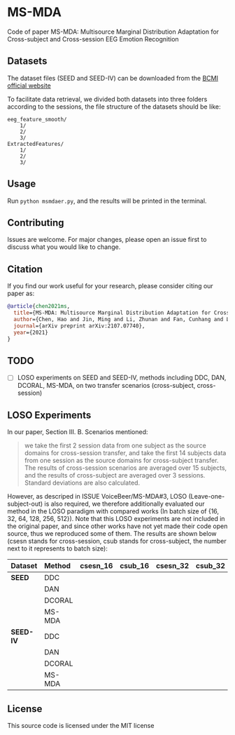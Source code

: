 # MS-MDA
 Code of paper MS-MDA: Multisource Marginal Distribution Adaptation for Cross-subject and Cross-session EEG Emotion Recognition

## Datasets
The dataset files (SEED and SEED-IV) can be downloaded from the [BCMI official website](https://bcmi.sjtu.edu.cn/~seed/index.html)

To facilitate data retrieval, we divided both datasets into three folders according to the sessions, the file structure of the datasets should be like:
```
eeg_feature_smooth/
    1/
    2/
    3/
ExtractedFeatures/
    1/
    2/
    3/
```


## Usage
Run `python msmdaer.py`, and the results will be printed in the terminal.

## Contributing
Issues are welcome. For major changes, please open an issue first to discuss what you would like to change.

## Citation
If you find our work useful for your research, please consider citing our paper as:

```bibtex
@article{chen2021ms,
  title={MS-MDA: Multisource Marginal Distribution Adaptation for Cross-subject and Cross-session EEG Emotion Recognition},
  author={Chen, Hao and Jin, Ming and Li, Zhunan and Fan, Cunhang and Li, Jinpeng and He, Huiguang},
  journal={arXiv preprint arXiv:2107.07740},
  year={2021}
}
```
## TODO
- [ ] LOSO experiments on SEED and SEED-IV, methods including DDC, DAN, DCORAL, MS-MDA, on two transfer scenarios (cross-subject, cross-session)

## LOSO Experiments
In our paper, Section III. B. Scenarios mentioned:

> we take the first 2 session data from one subject as the source domains for cross-session transfer, and take the first 14 subjects data from one session as the source domains for cross-subject transfer. The results of cross-session scenarios are averaged over 15 subjects, and the results of cross-subject are averaged over 3 sessions. Standard deviations are also calculated.

However, as descriped in ISSUE VoiceBeer/MS-MDA#3, LOSO (Leave-one-subject-out) is also required, we therefore additionally evaluated our method in the LOSO paradigm with compared works (In batch size of {16, 32, 64, 128, 256, 512}). Note that this LOSO experiments are not included in the original paper, and since other works have not yet made their code open source, thus we reproduced some of them. The results are shown below (csesn stands for cross-session, csub stands for cross-subject, the number next to it represents to batch size):

| Dataset | Method | csesn_16 | csub_16 | csesn_32 | csub_32 | csesn_64 | csub_64 | csesn_128 | csub_128 | csesn_256 | csub_256 | csesn_512 | csub_512 | 
| :--- | :--- | :---: | :---: | :---: | :---: | :---: | :---: | :---: | :---: | :---: | :---: | :---: | :---: | 
| **SEED** | DDC | | | | | | | | | | 68.22±6.20 | | |
| | DAN | | | | | | | | | | 68.44±8.66 | | |
| | DCORAL | | | | | | | | | | | | |
| | MS-MDA | | | | | | | | | | 78.91±9.54 | | | 
| **SEED-IV** | DDC | | | | | | | | | | | | |
| | DAN | | | | | | | | | | | | |
| | DCORAL | | | | | | | | | | | | |
| | MS-MDA | | | | | | | | | | | | |



## License
This source code is licensed under the MIT license
